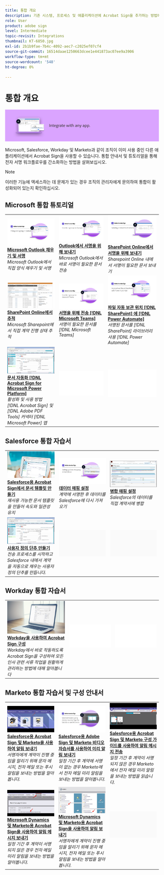 ```yaml
---
title: 통합 개요
description: 기존 시스템, 프로세스 및 애플리케이션에 Acrobat Sign을 추가하는 방법에 대해 학습합니다
role: User
product: adobe sign
level: Intermediate
topic-revisit: Integrations
thumbnail: KT-6850.jpg
exl-id: 2b1b9fae-7b4c-4092-aec7-c2025ef07cf4
source-git-commit: 16514daae1250663dcee1e441873ac07ee9a3906
workflow-type: tm+mt
source-wordcount: '548'
ht-degree: 0%

---
```


# 통합 개요

![이미지 통합 서명](../assets/Hero-Integrate.png)

Microsoft, Salesforce, Workday 및 Marketo과 같이 조직이 이미 사용 중인 다른 애플리케이션에서 Acrobat Sign을 사용할 수 있습니다. 통합 안내서 및 튜토리얼을 통해 전자 서명 워크플로우를 간소화하는 방법을 살펴보십시오.

>[!NOTE]
> 이러한 기능에 액세스하는 데 문제가 있는 경우 조직의 관리자에게 문의하여 통합이 활성화되어 있는지 확인하십시오.

## Microsoft 통합 튜토리얼

<table style="table-layout:fixed">
<tr>
  <td>
    <a href="fill-and-sign-doc-microsoft-outlook.md">
      <img alt="Microsoft Outlook 채우기 및 서명" src="../assets/MS-FillSign.png" />
    </a>
    <div>
    <a href="fill-and-sign-doc-microsoft-outlook.md"><strong>Microsoft Outlook 채우기 및 서명</strong></a>
    </div>
    <em>Microsoft Outlook에서 직접 양식 채우기 및 서명</em>
    <br>
  </td>
  <td>
    <a href="send-for-signature-with-outlook.md">
      <img alt="Outlook에서 서명을 위해 보내기" src="../assets/MS-SendOutlook.png" />
    </a>
    <div>
    <a href="send-for-signature-with-outlook.md"><strong>Outlook에서 서명을 위해 보내기</strong></a>
    </div>
    <em>Microsoft Outlook에서 바로 서명이 필요한 문서 전송</em>
    <br>
  </td>
  <td>
    <a href="send-for-signature-with-sharepoint-online.md">
      <img alt="SharePoint Online에서 서명을 위해 보내기" src="../assets/Sending-in-SP.png" />
    </a>
    <div>
    <a href="send-for-signature-with-sharepoint-online.md"><strong>SharePoint Online에서 서명을 위해 보내기</strong></a>
    </div>
    <em>Sharepoint Online 내에서 서명이 필요한 문서 보내기</em>
    <br>
  </td>
</tr>
<tr>
  <td>
    <a href="track-an-agreement-with-sharepoint-online.md">
      <img alt="SharePoint Online에서 추적" src="../assets/MS-TrackSP.png" />
    </a>
    <div>
    <a href="track-an-agreement-with-sharepoint-online.md"><strong>SharePoint Online에서 추적</strong></a>
    </div>
    <em>Microsoft Sharepoint에서 직접 계약 진행 상태 추적</em>
    <br>
  </td>
  <td>
    <a href="adobe-sign-teams-mortgage.md">
      <img alt="서명을 위해 문서 보내기 [!DNL Microsoft Teams]" src="../assets/teamsmortgage.png" />
    </a>
    <div>
    <a href="adobe-sign-teams-mortgage.md"><strong>서명을 위해 전송 [!DNL Microsoft Teams]</strong></a>
    </div>
    <em>서명이 필요한 문서를 [!DNL Microsoft Teams]</em>
    <br>
  </td>
  <td>
    <a href="auto-archive-sharepoint-power-automate.md">
      <img alt="파일 자동 보관 위치 [!DNL SharePoint] 에 [!DNL Power Automate]" src="../assets/Autoarchive.png" />
    </a>
    <div>
    <a href="auto-archive-sharepoint-power-automate.md"><strong>파일 자동 보관 위치 [!DNL SharePoint] 에 [!DNL Power Automate]</strong></a>
    </div>
    <em>서명된 문서를 [!DNL SharePoint] 라이브러리 사용 [!DNL Power Automate]</em>
    <br>
  </td>
</tr>
<tr>
  <td>
    <a href="documentautomation.md">
      <img alt="문서 자동화 [!DNL Acrobat Sign for Microsoft Power Platform]" src="../assets/SF-Button.png" />
    </a>
    <div>
    <a href="documentautomation.md"><strong>문서 자동화 [!DNL Acrobat Sign for Microsoft Power Platform]</strong></a>
    </div>
    <em>활성화 및 사용 방법 [!DNL Acrobat Sign] 및 [!DNL Adobe PDF Tools] 커넥터 [!DNL Microsoft Power] 앱</em>
    <br>
  </td>
  <td>
    <img alt="스페이서" src="../assets/Whitespacer.png" />
    <div>
    <br>
  </td>
  <td>
    <img alt="스페이서" src="../assets/Whitespacer.png" />
    <div>
    <br>
  </td>
</tr>
</table>

## Salesforce 통합 자습서

<table style="table-layout:fixed">
<tr>
  <td>
    <a href="create-an-agreement-template.md">
      <img alt="Salesforce용 Acrobat Sign에서 문서 템플릿 만들기" src="../assets/SF-Template.png" />
    </a>
    <div>
    <a href="create-an-agreement-template.md"><strong>Salesforce용 Acrobat Sign에서 문서 템플릿 만들기</strong></a>
    </div>
    <em>재사용 가능한 문서 템플릿을 만들어 속도와 일관성 유지</em>
    <br>
  </td>
  <td>
    <a href="set-up-data-mapping.md">
      <img alt="데이터 매핑 설정" src="../assets/SF-DataMapping.png" />
    </a>
    <div>
    <a href="set-up-data-mapping.md"><strong>데이터 매핑 설정</strong></a>
    </div>
    <em>계약에 서명한 후 데이터를 Salesforce에 다시 가져오기</em>
    <br>
  </td>
  <td>
    <a href="set-up-merging-map.md">
      <img alt="병합 매핑 설정" src="../assets/SF-MergeMapping.png" />
    </a>
    <div>
    <a href="set-up-merging-map.md"><strong>병합 매핑 설정</strong></a>
    </div>
    <em>Salesforce의 데이터를 직접 계약서에 병합</em>
    <br>
  </td>
</tr>
<tr>
  <td>
    <a href="create-a-custom-button.md">
      <img alt="사용자 정의 단추 만들기" src="../assets/SF-Button.png" />
    </a>
    <div>
    <a href="create-a-custom-button.md"><strong>사용자 정의 단추 만들기</strong></a>
    </div>
    <em>전송 프로세스를 시작하고 Salesforce 내에서 계약을 자동으로 채우는 사용자 정의 단추를 만듭니다.</em>
    <br>
  </td>
  <td>
    <img alt="스페이서" src="../assets/Grayspacer.png" />
    <div>
    <br>
  </td>
  <td>
    <img alt="스페이서" src="../assets/Grayspacer.png" />
    <div>
    <br>
  </td>
</tr>
</table>

## Workday 통합 자습서

<table style="table-layout:fixed">
<tr>
  <td>
    <a href="workday.md">
      <img alt="Workday을 사용하여 Acrobat Sign 구성" src="../assets/WD-Configure.png" />
    </a>
    <div>
    <a href="workday.md"><strong>Workday을 사용하여 Acrobat Sign 구성</strong></a>
    </div>
    <em>Workday에서 바로 작동하도록 Acrobat Sign을 구성하여 모든 인사 관련 서류 작업을 원활하게 관리하는 방법에 대해 알아봅니다</em>
    <br>
  </td>
  <td>
    <img alt="스페이서" src="../assets/Whitespacer.png" />
    <div>
    <br>
  </td>
  <td>
    <img alt="스페이서" src="../assets/Whitespacer.png" />
    <div>
    <br>
  </td>
</tr>
</table>

## Marketo 통합 자습서 및 구성 안내서

<table style="table-layout:fixed">
<tr>
  <td>
    <a href="marketo-salesforce-sms.md">
      <img alt="Salesforce용 Acrobat Sign 및 Marketo을 사용하여 알림 보내기" src="../assets/Integrate-Salesforce-SMS.jpg" />
    </a>
    <div>
    <a href="marketo-salesforce-sms.md"><strong>Salesforce용 Acrobat Sign 및 Marketo을 사용하여 알림 보내기</strong></a>
    </div>
    <em>서명자에게 계약이 진행 중임을 알리기 위해 문자 메시지, 전자 메일 또는 푸시 알림을 보내는 방법을 알아봅니다.</em>
    <br>
  </td>
  <td>
    <a href="marketo-salesforce-reminder-video.md">
      <img alt="Salesforce용 Acrobat Sign 및 Marketo 비디오 자습서를 사용하여 미리 알림 보내기" src="../assets/Integrate-Salesforce-Reminder-Video.png" />
    </a>
    <div>
    <a href="marketo-salesforce-reminder.md"><strong>Salesforce용 Adobe Sign 및 Marketo 비디오 자습서를 사용하여 미리 알림 보내기</strong></a>
    </div>
    <em>일정 기간 후 계약에 서명이 없는 경우 Marketo에서 전자 메일 미리 알림을 보내는 방법을 알아봅니다.</em>
    <br>
  </td>
  <td>
    <a href="marketo-salesforce-reminder.md">
      <img alt="Salesforce용 Acrobat Sign 및 Marketo 구성 가이드를 사용하여 알림 메시지 전송" src="../assets/Integrate-Salesforce-Reminder.jpg" />
    </a>
    <div>
    <a href="marketo-salesforce-reminder.md"><strong>Salesforce용 Acrobat Sign 및 Marketo 구성 가이드를 사용하여 알림 메시지 전송</strong></a>
    </div>
    <em>일정 기간 후 계약이 서명되지 않은 경우 Marketo에서 전자 메일 미리 알림을 보내는 방법을 읽습니다.</em>
    <br>
  </td>
</tr>
<tr>
  <td>
    <a href="marketo-dynamics-reminder.md">
      <img alt="Microsoft Dynamics 및 Marketo용 Acrobat Sign을 사용하여 알림 메시지 보내기" src="../assets/Integrate-Dynamics-Reminder.jpg" />
    </a>
    <div>
    <a href="marketo-dynamics-reminder.md"><strong>Microsoft Dynamics 및 Marketo용 Acrobat Sign을 사용하여 알림 메시지 보내기</strong></a>
    </div>
    <em>일정 기간 후 계약이 서명되지 않은 경우 전자 메일 미리 알림을 보내는 방법을 알아봅니다.</em>
    <br>
  </td>
  <td>
    <a href="marketo-dynamics-sms.md">
      <img alt="Microsoft Dynamics 및 Marketo용 Acrobat Sign을 사용하여 알림 보내기" src="../assets/Integrate-Dynamics-SMS.jpg" />
    </a>
    <div>
    <a href="marketo-dynamics-sms.md"><strong>Microsoft Dynamics 및 Marketo용 Acrobat Sign을 사용하여 알림 보내기</strong></a>
    </div>
    <em>서명자에게 계약이 진행 중임을 알리기 위해 문자 메시지, 전자 메일 또는 푸시 알림을 보내는 방법을 알아봅니다.</em>
    <br>
  </td>
  <td>
    <img alt="스페이서" src="../assets/Grayspacer.png" />
    <div>
    <br>
  </td>
</tr>
</table>
